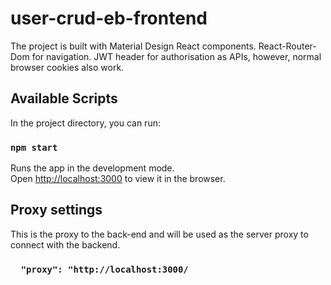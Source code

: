 # user-crud-eb-frontend

The project is built with Material Design React components.
React-Router-Dom for navigation.
JWT header for authorisation as APIs, however, normal browser cookies also work.

## Available Scripts

In the project directory, you can run:

### `npm start`

Runs the app in the development mode.\
Open [http://localhost:3000](http://localhost:3000) to view it in the browser.

## Proxy settings
This is the proxy to the back-end and will be used as the server proxy to connect with the backend.

### `  "proxy": "http://localhost:3000/`
